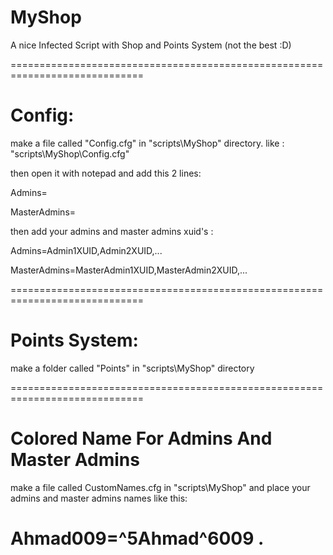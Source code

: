 # MyShop
A nice Infected Script with Shop and Points System (not the best :D)

=============================================================================
# Config:
make a file called "Config.cfg" in "scripts\MyShop\" directory.
like : "scripts\MyShop\Config.cfg"

then open it with notepad and add this 2 lines:

Admins=

MasterAdmins=

then add your admins and master admins xuid's :

Admins=Admin1XUID,Admin2XUID,...

MasterAdmins=MasterAdmin1XUID,MasterAdmin2XUID,...

=============================================================================
# Points System:
make a folder called "Points" in "scripts\MyShop\" directory

=============================================================================
# Colored Name For Admins And Master Admins
make a file called CustomNames.cfg in "scripts\MyShop\"
and place your admins and master admins names like this:

Ahmad009=^5Ahmad^6009
.
=============================================================================
